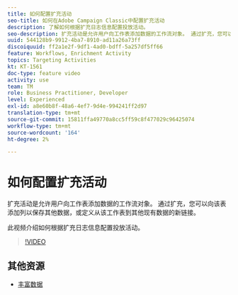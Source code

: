 ```yaml
---
title: 如何配置扩充活动
seo-title: 如何在Adobe Campaign Classic中配置扩充活动
description: 了解如何根据扩充日志信息配置投放活动。
seo-description: 扩充活动是允许用户向工作表添加数据的工作流对象。 通过扩充，您可以向该表添加列以保存其他数据，或定义从该工作表到其他现有数据的新链接。   此视频介绍如何根据扩充日志信息配置投放活动。
uuid: 544128b9-9912-4ba7-8910-ad11a26a73ff
discoiquuid: ff2a1e2f-9df1-4ad0-bdff-5a257df5ff66
feature: Workflows, Enrichment Activity
topics: Targeting Activities
kt: KT-1561
doc-type: feature video
activity: use
team: TM
role: Business Practitioner, Developer
level: Experienced
exl-id: a8e60b8f-48a6-4ef7-9d4e-994241ff2d97
translation-type: tm+mt
source-git-commit: 15811ffa49770a8cc5ff59c8f477029c96425074
workflow-type: tm+mt
source-wordcount: '164'
ht-degree: 2%

---
```


# 如何配置扩充活动

扩充活动是允许用户向工作表添加数据的工作流对象。 通过扩充，您可以向该表添加列以保存其他数据，或定义从该工作表到其他现有数据的新链接。

此视频介绍如何根据扩充日志信息配置投放活动。

>[!VIDEO](https://video.tv.adobe.com/v/25193?quality=12)

## 其他资源

- [丰富数据](https://docs.adobe.com/content/help/en/campaign-classic/using/automating-with-workflows/use-cases/enriching-data.html)

